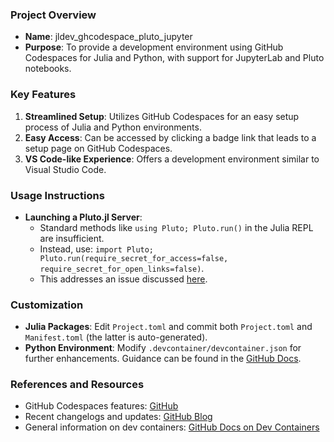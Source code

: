 ### Project Overview

- **Name**: jldev_ghcodespace_pluto_jupyter
- **Purpose**: To provide a development environment using GitHub Codespaces for Julia and Python, with support for JupyterLab and Pluto notebooks.

### Key Features

1. **Streamlined Setup**: Utilizes GitHub Codespaces for an easy setup process of Julia and Python environments.
2. **Easy Access**: Can be accessed by clicking a badge link that leads to a setup page on GitHub Codespaces.
3. **VS Code-like Experience**: Offers a development environment similar to Visual Studio Code.

### Usage Instructions

- **Launching a Pluto.jl Server**: 
  - Standard methods like `using Pluto; Pluto.run()` in the Julia REPL are insufficient.
  - Instead, use: `import Pluto; Pluto.run(require_secret_for_access=false, require_secret_for_open_links=false)`.
  - This addresses an issue discussed [here](https://github.com/fonsp/Pluto.jl/issues/687#issuecomment-729159016).

### Customization

- **Julia Packages**: Edit `Project.toml` and commit both `Project.toml` and `Manifest.toml` (the latter is auto-generated).
- **Python Environment**: Modify `.devcontainer/devcontainer.json` for further enhancements. Guidance can be found in the [GitHub Docs](https://docs.github.com/en/codespaces/setting-up-your-project-for-codespaces/adding-a-dev-container-configuration/setting-up-your-python-project-for-codespaces).

### References and Resources

- GitHub Codespaces features: [GitHub](https://github.com/features/codespaces)
- Recent changelogs and updates: [GitHub Blog](https://github.blog/changelog/2023-04-24-one-click-into-github-codespaces/)
- General information on dev containers: [GitHub Docs on Dev Containers](https://docs.github.com/en/codespaces/setting-up-your-project-for-codespaces/adding-a-dev-container-configuration/introduction-to-dev-containers)
